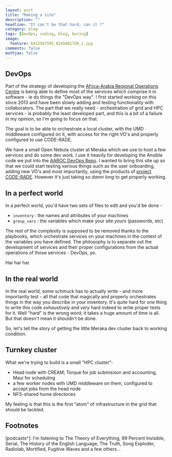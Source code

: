 ```yaml
---
layout: post
title: "Making a site"
description: ""
headline: "It can't be that hard, can it ?"
category: blog
tags: [DevOps, coding, blog, boring]
image:
  feature: 6412587595_02456817d9_z.jpg
comments: false
mathjax: false
---
```


## DevOps

Part of the strategy of developing the
[Africa-Arabia Regional Operations Centre](http://www.africa-grid.org) is being
able to define most of the services which comprise it in software - ie do things
the "DevOps way". I first started working on this since 2013 and have been
slowly adding and testing functionality with collaborators. The part that we
really need - orchestration of grid and HPC services - is probably the least
developed part, and this is a bit of a failure in my opinion, so I'm going to
focus on that.

The goal is to be able to orchestrate a local cluster, with the UMD middleware
configured on it, with access for the right VO's and properly configured to use CODE-RADE.

We have a small Open Nebula cluster at Meraka which we use to host a few
services and do some dev work. I use it heavily for developing the Ansible code
we put into the [AAROC DevOps Repo](https://github.com). I wanted to bring this
site up so that we could start testing various things such as the user
onboarding, adding new VO's and most importantly, using the products of
[project CODE-RADE](http://ci.sagrid.ac.za). However it's just taking _so damn
long_ to get properly working.

## In a perfect world

In a perfect world, you'd have two sets of files to edit and you'd be done -

- `inventory` : the names and attributes of your machines
- `group_vars` : the variables which make your site _yours_ (passwords, etc)

The rest of the complexity is supposed to be removed thanks to the playbooks,
which orchestrate services on your machines in the context of the variables you
have defined. The philosophy is to separate out the development of services and
their proper configurations from the actual operations of those services -
DevOps, yo.

Har har har.

## In the real world

In the real world, some schmuck has to actually write - and more importantly
test - all that code that magically and properly orchestrates things in the way
you describe in your inventory. It's quite hard for one thing to write this code
_exhaustively_ and _very_ hard indeed to write proper tests for it. Well "hard"
is the wrong word; it takes a huge amount of time is all. But that doesn't mean
it shouldn't be done.

So, let's tell the story of getting the little Meraka dev cluster back to
working condition.

## Turnkey cluster

What we're trying to build is a small "HPC cluster":

- Head node with CREAM; Torque for job submisison and accounting, Maui for
  scheduling
- a few worker nodes with UMD middleware on them, configured to accept jobs from
  the head node
- NFS-shared home directories

My feeling is that this is the first "atom" of infrastructure in the grid that should be tackled.

## Footnotes

[podcasts^]: I'm listening to The Theory of Everything, 99 Percent Invisible,
Serial, The History of the English Language, The Truth, Song Exploder, Radiolab,
Mortified, Fugitive Waves and a few others...
